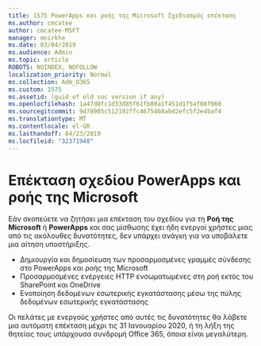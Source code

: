 ```yaml
---
title: 1575 PowerApps και ροής της Microsoft Σχεδιασμός επέκταση
ms.author: cmcatee
author: cmcatee-MSFT
manager: mnirkhe
ms.date: 03/04/2019
ms.audience: Admin
ms.topic: article
ROBOTS: NOINDEX, NOFOLLOW
localization_priority: Normal
ms.collection: Adm_O365
ms.custom: 1575
ms.assetid: (guid of old soc version if any)
ms.openlocfilehash: 1a47d0fc1d33d85f61fb80a1f451d1f5af08f060
ms.sourcegitcommit: 9d78905c512192ffc4675468abd2efc5f2e4baf4
ms.translationtype: MT
ms.contentlocale: el-GR
ms.lasthandoff: 04/23/2019
ms.locfileid: "32371948"
---
```

# <a name="powerapps-and-microsoft-flow-plan-extension"></a>Επέκταση σχεδίου PowerApps και ροής της Microsoft

Εάν σκοπεύετε να ζητήσει μια επέκταση του σχεδίου για τη **Ροή της Microsoft** ή **PowerApps** και σας μίσθωσης έχει ήδη ενεργοί χρήστες μιας από τις ακόλουθες δυνατότητες, δεν υπάρχει ανάγκη για να υποβάλετε μια αίτηση υποστήριξης.

- Δημιουργία και δημοσίευση των προσαρμοσμένες γραμμές σύνδεσης στο PowerApps και ροής της Microsoft
- Προσαρμοσμένες ενέργειες HTTP ενσωματωμένες στη ροή εκτός του SharePoint και OneDrive
- Ενοποίηση δεδομένων εσωτερικής εγκατάστασης μέσω της πύλης δεδομένων εσωτερικής εγκατάστασης

Οι πελάτες με ενεργούς χρήστες από αυτές τις δυνατότητες θα λάβετε μια αυτόματη επέκταση μέχρι τις 31 Ιανουαρίου 2020, ή τη λήξη της θητείας τους υπάρχουσα συνδρομή Office 365, όποια είναι μεγαλύτερη.